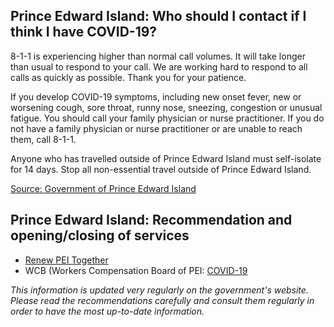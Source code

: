 ## Prince Edward Island: Who should I contact if I think I have COVID-19?

8-1-1 is experiencing higher than normal call volumes. It will take longer than usual to respond to your call. We are working hard to respond to all calls as quickly as possible. Thank you for your patience.

If you develop COVID-19 symptoms, including new onset fever, new or worsening cough, sore throat, runny nose, sneezing, congestion or unusual fatigue. You should call your family physician or nurse practitioner. If you do not have a family physician or nurse practitioner or are unable to reach them, call 8-1-1.

Anyone who has travelled outside of Prince Edward Island must self-isolate for 14 days. Stop all non-essential travel outside of Prince Edward Island.

[Source: Government of Prince Edward Island](https://www.princeedwardisland.ca/en/information/health-and-wellness/covid-19-when-should-i-call-811)

## Prince Edward Island: Recommendation and opening/closing of services

- [Renew PEI Together](https://www.princeedwardisland.ca/en/topic/renew-pei-together)
- WCB (Workers Compensation Board of PEI: [COVID-19](http://www.wcb.pe.ca/Home/Covid19)

_This information is updated very regularly on the government's website. Please read the recommendations carefully and consult them regularly in order to have the most up-to-date information._
